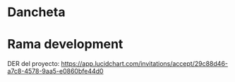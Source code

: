 # Dancheta
# Rama development
DER del proyecto: https://app.lucidchart.com/invitations/accept/29c88d46-a7c8-4578-9aa5-e0860bfe44d0
